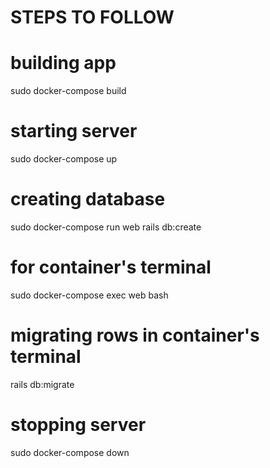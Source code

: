 # STEPS TO FOLLOW

# building app
sudo docker-compose build

# starting server  
sudo docker-compose up  

# creating database  
sudo docker-compose run web rails db:create  

# for container's terminal  
sudo docker-compose exec web bash  

# migrating rows in container's terminal  
rails db:migrate  

# stopping server  
sudo docker-compose down  


